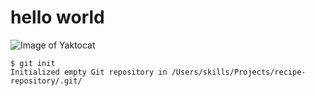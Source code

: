 # <h1>  hello world
 ![Image of Yaktocat](https://octodex.github.com/images/yaktocat.png)
 ```
$ git init
Initialized empty Git repository in /Users/skills/Projects/recipe-repository/.git/
```
